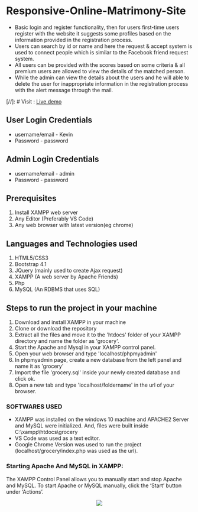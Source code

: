 # Responsive-Online-Matrimony-Site

- Basic login and register functionality, then for users first-time users
  register with the website it suggests some profiles based on the
  information provided in the registration process.
- Users can search by id or name and here the request & accept system
  is used to connect people which is similar to the Facebook friend
  request system.
- All users can be provided with the scores based on some criteria & all
  premium users are allowed to view the details of the matched person.
- While the admin can view the details about the users and he will able
  to delete the user for inappropriate information in the registration
  process with the alert message through the mail.

[//]: # Visit : [Live demo](https://online-matrimony-site.000webhostapp.com/)

## User Login Credentials

- username/email - Kevin
- Password - password

## Admin Login Credentials

- username/email - admin
- Password - password

## Prerequisites

1. Install XAMPP web server
2. Any Editor (Preferably VS Code)
3. Any web browser with latest version(eg chrome)

## Languages and Technologies used

1. HTML5/CSS3
2. Bootstrap 4.1
3. JQuery (mainly used to create Ajax request)
4. XAMPP (A web server by Apache Friends)
5. Php
6. MySQL (An RDBMS that uses SQL)

## Steps to run the project in your machine

1. Download and install XAMPP in your machine
2. Clone or download the repository
3. Extract all the files and move it to the 'htdocs' folder of your XAMPP directory and name the folder as 'grocery'.
4. Start the Apache and Mysql in your XAMPP control panel.
5. Open your web browser and type 'localhost/phpmyadmin'
6. In phpmyadmin page, create a new database from the left panel and name it as 'grocery'
7. Import the file 'grocery.sql' inside your newly created database and click ok.
8. Open a new tab and type 'localhost/foldername' in the url of your browser.

### SOFTWARES USED

- XAMPP was installed on the windows 10 machine and APACHE2 Server and MySQL were initialized. And, files were built inside C:\xampp\htdocs\grocery
- VS Code was used as a text editor.
- Google Chrome Version was used to run the project (localhost/grocery/index.php was used as the url).

### Starting Apache And MySQL in XAMPP:

The XAMPP Control Panel allows you to manually start and stop Apache and MySQL. To start Apache or MySQL manually, click the ‘Start’ button under ‘Actions’.

<p align="center"><img src="https://user-images.githubusercontent.com/36665975/59350977-fcc68900-8d3a-11e9-9450-e5c478497caa.png"></p>
